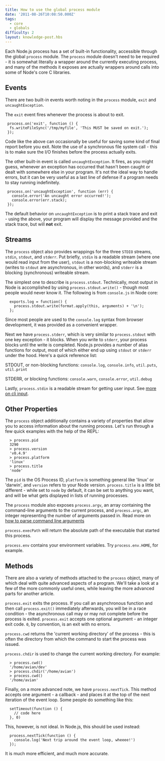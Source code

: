 ```yaml
---
title: How to use the global process module
date: '2011-08-26T10:08:50.000Z'
tags:
  - core
  - globals
difficulty: 2
layout: knowledge-post.hbs
---
```



Each Node.js process has a set of built-in functionality, accessible through the global `process` module.  The `process` module doesn't need to be required - it is somewhat literally a wrapper around the currently executing process, and many of the methods it exposes are actually wrappers around calls into some of Node's core C libraries.

## Events

There are two built-in events worth noting in the `process` module, `exit` and `uncaughtException`.

The `exit` event fires whenever the process is about to exit.

     process.on('exit', function () {
      fs.writeFileSync('/tmp/myfile', 'This MUST be saved on exit.');
     });

Code like the above can occasionally be useful for saving some kind of final report before you exit.  Note the use of a synchronous file system call - this is to make sure the I/O finishes before the process actually exits.

The other built-in event is called `uncaughtException`.  It fires, as you might guess, whenever an exception has occurred that hasn't been caught or dealt with somewhere else in your program.  It's not the ideal way to handle errors, but it can be very useful as a last line of defense if a program needs to stay running indefinitely.

     process.on('uncaughtException', function (err) {
       console.error('An uncaught error occurred!');
       console.error(err.stack);
     });

The default behavior on `uncaughtException` is to print a stack trace and exit - using the above, your program will display the message provided and the stack trace, but will **not** exit.

## Streams

The `process` object also provides wrappings for the three `STDIO` streams, `stdin`, `stdout`, and `stderr`.  Put briefly, `stdin` is a readable stream (where one would read input from the user), `stdout` is a non-blocking writeable stream (writes to `stdout` are asynchronous, in other words), and `stderr` is a blocking (synchronous) writeable stream.

The simplest one to describe is `process.stdout`.  Technically, most output in Node is accomplished by using `process.stdout.write()` - though most people would never know it.  The following is from `console.js` in Node core:

      exports.log = function() {
        process.stdout.write(format.apply(this, arguments) + '\n');
      };

Since most people are used to the `console.log` syntax from browser development, it was provided as a convenient wrapper.

Next we have `process.stderr`, which is very similar to `process.stdout` with one key exception - it blocks.  When you write to `stderr`, your process blocks until the write is completed.  Node.js provides a number of alias functions for output, most of which either end up using `stdout` or `stderr` under the hood.  Here's a quick reference list:

STDOUT, or non-blocking functions: `console.log`, `console.info`, `util.puts`, `util.print`

STDERR, or blocking functions: `console.warn`, `console.error`, `util.debug`

Lastly, `process.stdin` is a readable stream for getting user input.  See [more on cli input](/en/knowledge/command-line/how-to-prompt-for-command-line-input).

## Other Properties

The `process` object additionally contains a variety of properties that allow you to access information about the running process.  Let's run through a few quick examples with the help of the REPL:

      > process.pid
      3290
      > process.version
      'v0.4.9'
      > process.platform
      'linux'
      > process.title
      'node'

The `pid` is the OS Process ID, `platform` is something general like 'linux' or 'darwin', and `version` refers to your Node version.  `process.title` is a little bit different - while set to `node` by default, it can be set to anything you want, and will be what gets displayed in lists of running processes.

The `process` module also exposes `process.argv`, an array containing the command-line arguments to the current process, and `process.argc`, an integer representing the number of arguments passed in.  Read more on [how to parse command line arguments](/en/knowledge/command-line/how-to-parse-command-line-arguments)

`process.execPath` will return the absolute path of the executable that started this process.

`process.env` contains your environment variables.  Try `process.env.HOME`, for example.

## Methods

There are also a variety of methods attached to the `process` object, many of which deal with quite advanced aspects of a program.  We'll take a look at a few of the more commonly useful ones, while leaving the more advanced parts for another article.

`process.exit` exits the process.  If you call an asynchronous function and then call `process.exit()` immediately afterwards, you will be in a race condition - the asynchronous call may or may not complete before the process is exited.  `process.exit` accepts one optional argument - an integer exit code.  `0`, by convention, is an exit with no errors.

`process.cwd` returns the 'current working directory' of the process - this is often the directory from which the command to start the process was issued.

`process.chdir` is used to change the current working directory.  For example:

      > process.cwd()
      '/home/avian/dev'
      > process.chdir('/home/avian')
      > process.cwd()
      '/home/avian'

Finally, on a more advanced note, we have `process.nextTick`.  This method accepts one argument - a callback - and places it at the top of the next iteration of the event loop.  Some people do something like this:

      setTimeout(function () {
        // code here
      }, 0)

This, however, is not ideal.  In Node.js, this should be used instead:

      process.nextTick(function () {
        console.log('Next trip around the event loop, wheeee!')
      });

It is much more efficient, and much more accurate.
